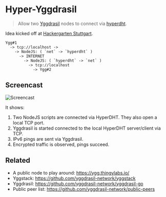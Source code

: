 # Hyper-Yggdrasil

> Allow two [Yggdrasil](https://yggdrasil-network.github.io/) nodes to connect via [hyperdht](https://github.com/holepunchto/hyperdht).

Idea kicked off at [Hackergarten Stuttgart](https://www.meetup.com/de-DE/hackergarten-stuttgart/).

```
Ygg#1
  -> tcp://localhost ->
    -> NodeJS: ( `net` -> `hyperdht` )
      -> INTERNET
        -> NodeJS: ( `hyperdht` -> `net` )
          -> tcp://localhost
            -> Ygg#2
```

## Screencast

![Screencast](screencast.gif)

It shows:

1. Two NodeJS scripts are connected via HyperDHT. They also open a local TCP port.
2. Yggdrasil is started connected to the local HyperDHT server/client via TCP.
3. IPv6 pings are sent via Yggdrasil.
4. Encrypted traffic is observed, pings succeed.

## Related

- A public node to play around: https://ygg.thingylabs.io/
- Yggstack: https://github.com/yggdrasil-network/yggstack
- Yggdrasil: https://github.com/yggdrasil-network/yggdrasil-go
- Public peer list: https://github.com/yggdrasil-network/public-peers
